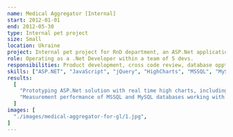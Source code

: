```yaml
---
name: Medical Aggregator [Internal]
start: 2012-01-01
end: 2012-05-30
type: Internal pet project
size: Small
location: Ukraine
project: Internal pet project for RnD department, an ASP.Net application with real time charts for monitoring massive data measurements from medical devices, plus Admin for various conigurations of devices, channels & other.
role: Operating as a .Net Developer within a team of 5 devs.
responsibilities: Product development, cross code review, database opptimizations.
skills: ["ASP.NET", "JavaScript", "jQuery", "HighCharts", "MSSQL", "MySQl"]
results:
  [
    "Prototyping ASP.Net solution with real time high charts, including Admin Site for management & configurations.",
    "Measurement performance of MSSQL and MySQL databases working with millions records to predict real world behavior.",
  ]
images: [
  "./images/medical-aggregator-for-gl/1.jpg",
]
---
```

